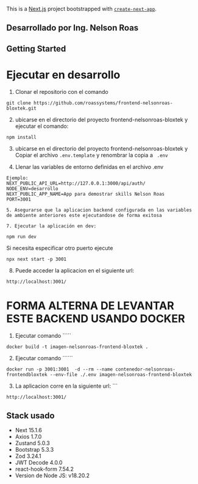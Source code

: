 This is a [Next.js](https://nextjs.org) project bootstrapped with [`create-next-app`](https://nextjs.org/docs/app/api-reference/cli/create-next-app).

## Desarrollado por Ing. Nelson Roas
## Getting Started

# Ejecutar en desarrollo

1. Clonar el repositorio con el comando
```
git clone https://github.com/roassystems/frontend-nelsonroas-bloxtek.git
```
2. ubicarse en el directorio del proyecto frontend-nelsonroas-bloxtek y ejecutar el comando:
```
npm install
```

3. ubicarse en el directorio del proyecto frontend-nelsonroas-bloxtek y Copiar el archivo ```.env.template``` y renombrar la copia a ```
.env```

4. Llenar las variables de entorno definidas en el archivo .env 
```
Ejemplo:
NEXT_PUBLIC_API_URL=http://127.0.0.1:3000/api/auth/
NODE_ENV=desarrollo
NEXT_PUBLIC_APP_NAME=App para demostrar skills Nelson Roas
PORT=3001
```
```
5. Asegurarse que la aplicacion backend configurada en las variables de ambiente anteriores este ejecutandose de forma exitosa

7. Ejecutar la aplicación en dev:
```
```
npm run dev
```
Si necesita especificar otro puerto ejecute
``` 
npx next start -p 3001
```
8. Puede acceder la aplicacion en el siguiente url:
```
http://localhost:3001/
```
# FORMA ALTERNA DE LEVANTAR ESTE BACKEND USANDO DOCKER
1. Ejecutar comando `````
```
docker build -t imagen-nelsonroas-frontend-bloxtek .
```
2. Ejecutar comando ``````
```
docker run -p 3001:3001  -d --rm --name contenedor-nelsonroas-frontendbloxtek --env-file ./.env imagen-nelsonroas-frontend-bloxtek
```
3. La aplicacion corre en la siguiente url: ```
```
http://localhost:3001/
```
## Stack usado
* Next 15.1.6
* Axios 1.7.0
* Zustand 5.0.3
* Bootstrap 5.3.3
* Zod 3.24.1
* JWT Decode 4.0.0
* react-hook-form 7.54.2
* Version de Node JS: v18.20.2

